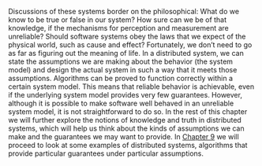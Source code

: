 Discussions of these systems border on the philosophical: What do we know to be true or false in our
system? How sure can we be of that knowledge, if the mechanisms for perception and measurement are
unreliable? Should software systems obey the laws that we expect of the physical world, such as
cause and effect? 
Fortunately, we don’t need to go as far as figuring out the meaning of life. In a distributed
system, we can state the assumptions we are making about the behavior (the system model) and
design the actual system in such a way that it meets those assumptions. Algorithms can be proved to
function correctly within a certain system model. This means that reliable behavior is achievable,
even if the underlying system model provides very few guarantees. However, although it is possible to make software well behaved in an unreliable system model, it
is not straightforward to do so. In the rest of this chapter we will further explore the notions of
knowledge and truth in distributed systems, which will help us think about the kinds of assumptions
we can make and the guarantees we may want to provide. In [Chapter 9](ch09.html#ch_consistency) we will proceed to
look at some examples of distributed systems, algorithms that provide particular guarantees
under particular assumptions.